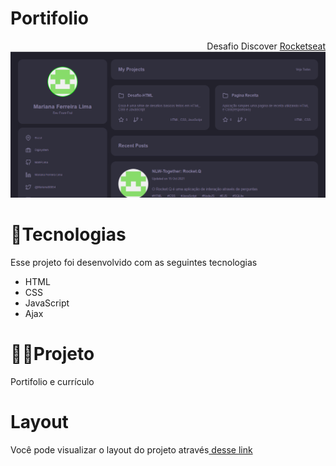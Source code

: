 # Portifolio
<div align="end">Desafio Discover <a href="https://www.rocketseat.com.br/">Rocketseat</a></div>
<div align="center">
  <img src="assets/site.png"/>
</div>

# 🚀Tecnologias

<p>Esse projeto foi desenvolvido com as seguintes tecnologias</p>

<ul>
  <li>HTML</li>
  <li>CSS</li>
  <li>JavaScript</li>
  <li>Ajax</li>
</ul>

# 👨‍💻Projeto

<p>Portifolio e currículo</p>

# Layout

<p>Você pode visualizar o layout do projeto através<a href="https://www.figma.com/file/L6fCiWtOgXCfslQdezqQeF/DD-%2F-Portfolio/duplicate"> desse link</a></p>
